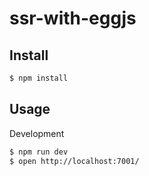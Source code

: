 # ssr-with-eggjs

## Install

```sh
$ npm install
```

## Usage

Development

```sh
$ npm run dev
$ open http://localhost:7001/
```
